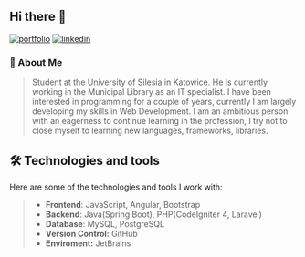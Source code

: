 ## Hi there 👋

[![portfolio](https://img.shields.io/badge/my_portfolio-000?style=for-the-badge&logo=ko-fi&logoColor=white)](https://patrykm.pl/) [![linkedin](https://img.shields.io/badge/linkedin-0A66C2?style=for-the-badge&logo=linkedin&logoColor=white)](https://pl.linkedin.com/in/patryk-margiela-1b235b289)

### 💬 About Me
 > Student at the University of Silesia in Katowice. 
 > He is currently working in the Municipal Library as an IT specialist. 
 > I have been interested in programming for a couple of years, currently I am largely developing my skills in Web Development. 
 > I am an ambitious person with an eagerness to continue learning in the profession, I try not to close myself to learning new languages, frameworks, libraries.

## 🛠 Technologies and tools
Here are some of the technologies and tools I work with:
>  - **Frontend**: JavaScript, Angular, Bootstrap
>  - **Backend**: Java(Spring Boot), PHP(CodeIgniter 4, Laravel)
>  - **Database**: MySQL, PostgreSQL
>  - **Version Control:** GitHub
>  - **Enviroment:** JetBrains
